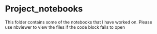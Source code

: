 # Project_notebooks

This folder contains some of the notebooks that I have worked on.
Please use nbviewer to view the files if the code block fails to open
